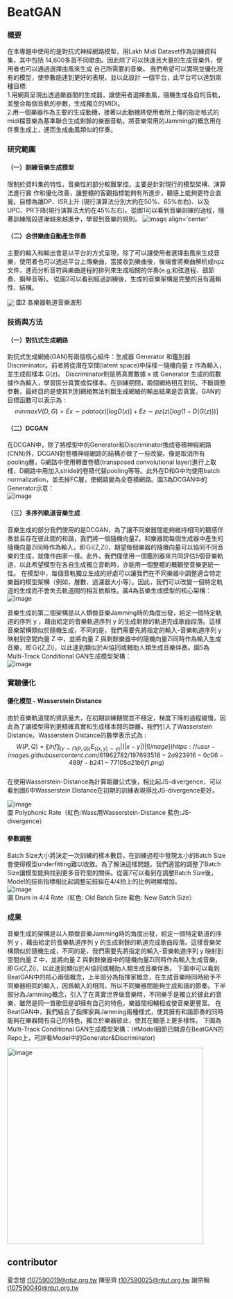 # BeatGAN

### 概要
在本專題中使用的是對抗式神經網路模型，用Lakh Midi Dataset作為訓練資料集，其中包括 14,600多首不同歌曲。因此除了可以快速且大量的生成音樂外，使用者也可以通過選擇曲風來生成 自己所需要的音樂。 我們希望可以實現並優化現有的模型，使參數能達到更好的表現，並以此設計 一個平台，此平台可以達到兩種目標:   
1.用網頁呈現出透過樂器間的生成器，讓使用者選擇曲風，隨機生成各自的音軌，並整合每個音軌的參數，生成獨立的MIDI。  
2.用一個樂器作為主要的生成動機，接著以此動機將使用者所上傳的指定格式的midi檔音樂為基準聯合生成剩餘的樂器音軌，將音樂常用的Jamming的概念用在伴奏生成上，進而生成曲風類似的伴奏。

### 研究範圍
#### （一）訓練音樂生成模型

限制於資料集的特性，音樂性的部分較難掌控。主要是針對現行的模型架構、演算法進行實
作和優化改善，讓整體的客觀指標能夠有所進步，聽感上能夠更符合直覺。目標為讓DP、ISR上升 (現行演算法分別大約在50%、65%左右)、以及UPC、PR下降(現行演算法大約在45%左右)。從圖1可以看到音樂訓練的過程，隨著訓練階段逐漸越來越進步，學習到音樂的規則。
![image align='center'](https://user-images.githubusercontent.com/61962782/197689841-0c7fedaa-f548-468c-a14f-be34cd7e473e.png)

#### （二）合併樂曲自動產生伴奏
主要的輸入和輸出會是以平台的方式呈現，除了可以讓使用者選擇曲風來生成音樂，使用者也可以透過平台上傳樂曲，當接收到樂曲後，後端會將樂曲解析成npz文件，進而分析音符與樂曲進程的排列來生成相關的伴奏(e.g,和弦進程、鼓節奏、鋼琴音等)。
從圖2可以看到經過訓練後，生成的音樂架構是完整的且有邏輯性、結構。

<img src='https://user-images.githubusercontent.com/61962782/197690015-5fda1390-1974-41aa-8e6c-46b480b529f4.png' align='center' />  
            圖2 各樂器軌道音樂波形
            
### 技術與方法
#### （一）對抗式生成網路
對抗式生成網絡(GAN)有兩個核心組件：生成器 Generator 和鑑別器 Discriminator。前者將從潛在空間(latent space)中採樣一隨機向量 z 作為輸入，並生成假樣本 G(z)。 Discriminator則是將真實數據 x 或 Generator 生成的假數據作為輸入，學習區分真實或假樣本。在訓練期間，兩個網絡相互對抗、不斷調整參數，最終目的是使其判別網絡無法判斷生成網絡的輸出結果是否真實。GAN的目標函數可以表示為 :   
$$minmaxV(D,G) = Ex∼pdata(x)[logD(x)]+Ez∼pz(z)[log(1−D(G(z)))]$$

#### （二）DCGAN
在DCGAN中，除了將模型中的Generator和Discriminator換成卷積神經網路(CNN)外，DCGAN對卷積神經網路的結構亦做了一些改變。像是取消所有pooling層，G網路中使用轉置卷積(transposed convolutional layer)進行上取樣，D網路中用加入stride的卷積代替pooling等等。此外在D和G中均使用batch normalization，並去掉FC層，使網路變為全卷積網路。圖3為DCGAN中的Generator示意：  
![image](https://user-images.githubusercontent.com/61962782/197691626-ee58b3b2-c4d9-4f13-a8b6-50158569329d.png)

#### （三）多序列軌道音樂生成
音樂生成的部分我們使用的是DCGAN，為了讓不同樂器間能夠維持相同的聽感伴奏並且存在彼此間的和諧，我們將一個隨機向量Z，和樂器間每個生成器中產生的隨機向量Zi同時作為輸入，即Ｇi(Z,Zi)，期望每個樂器的隨機向量可以協同不同音樂的生成，就像作曲家一樣。此外，我們僅使用一個鑑別器來共同評估5個音樂軌道，以此希望模型在各自生成獨立音軌時，亦能用一個整體的概觀使音樂更統一性。
在模型中，每個音軌獨立生成的好處可以讓我們在不同樂器中調整適合特定樂器的模型架構（例如，層數、過濾器大小等）。因此，我們可以改變一個特定軌道的生成而不會失去軌道間的相互依賴性。圖4為音樂生成模型的核心架構：  
![image](https://user-images.githubusercontent.com/61962782/197691838-901d2f64-9c0c-422a-b184-2a15bb703de5.png)

音樂生成的第二個架構是以人類做音樂Jamming時的角度出發，給定一個特定軌道的序列 y ，藉由給定的音樂軌道序列 y 的生成剩餘的軌道完成歌曲段落。這樣音樂架構類似於隨機生成，不同的是，我們需要先將指定的輸入-音樂軌道序列 y 映射到空間向量 Z 中，並將向量 Z 與剩餘樂器中的隨機向量Zi同時作為輸入生成音樂，即Ｇi(Z,Zi)，以此達到類似於AI協同或輔助人類生成音樂伴奏。圖5為 Multi-Track Conditional GAN生成模型架構：  
![image](https://user-images.githubusercontent.com/61962782/197692005-09bc8a0e-a313-4a5b-941d-62fc9fd5ebb9.png)

### 實驗優化
#### 優化模型 - Wasserstein Distance
由於音樂軌道間的資訊量大，在初期訓練期間並不穩定，梯度下降的過程緩慢。因此為了讓模型得到更精確真實和生成樣本間的距離，我們引入了Wasserstein Distance。Wasserstein Distance的數學表示式為 :
$$W( P,Q )=〖inf〗_(γ∼Π( P,Q ))  E_(( x ,y ) ∼ γ) |(| x-y |)|![image](https://user-images.githubusercontent.com/61962782/197693518-2a923916-0c06-489f-b241-77105a21b6f1.png)
$$  
在使用Wasserstein-Distance為計算距離公式後，相比起JS-divergence，可以看到圖6中Wasserstein Distance在初期的訓練表現得比JS-divergence更好。  

![image](https://user-images.githubusercontent.com/61962782/197692196-9669fa93-275f-4d0e-b081-7d08b19c0e61.png)  
圖 Polyphonic Rate（紅色:Wass用Wasserstein-Distance 藍色:JS-divergence）

#### 參數調整
Batch Size大小將決定一次訓練的樣本數目，在訓練過程中發現太小的Batch Size會使得模型underfitting難以收斂。為了解決這樣問題，我們適當的調整了Batch Size讓模型能夠找到更多音符間的關係。從圖7可以看到在調整Batch Size後，Model的技術指標相比起調整前鼓組在4/4拍上的比例明顯增加。  
![image](https://user-images.githubusercontent.com/61962782/197692347-f45b4bcb-96ca-4c54-9d17-98bf92119e63.png)  
圖 Drum in 4/4 Rate（紅色: Old Batch Size 藍色: New Batch Size）




### 成果
音樂生成的架構是以人類做音樂Jamming時的角度出發，給定一個特定軌道的序列 y ，藉由給定的音樂軌道序列 y 的生成剩餘的軌道完成歌曲段落。這樣音樂架構類似於隨機生成，不同的是，我們需要先將指定的輸入-音樂軌道序列 y 映射到空間向量 Z 中，並將向量 Z 與剩餘樂器中的隨機向量Zi同時作為輸入生成音樂，即Ｇi(Z,Zi)，以此達到類似於AI協同或輔助人類生成音樂伴奏。
下圖中可以看到BeatGAN中的核心兩個概念，上半部分為指揮家概念，在生成音樂時同時給予不同樂器相同的輸入，因爲輸入的相同，所以不同樂器間能夠生成和諧的節奏。下半部分為Jamming概念，引入了在真實世界做音樂時，不同樂手是獨立於彼此的音樂，雖然是同一首歌但是卻擁有自己的特色，樂器間相輔相成使音樂更豐富。
在BeatGAN中，我們結合了指揮家與Jamming兩種樣式，使其擁有和諧節奏的同時能夠在樂器間有自己的特色，獨立於樂器彼此，使其在聽感上更多樣性。
下圖為 Multi-Track Conditional GAN生成模型架構：(#Model細節已開源在BeatGAN的Repo上，可詳看Model中的Generator&Discriminator)


<img width="452" alt="image" src="https://user-images.githubusercontent.com/61962782/197690196-565f7ae5-1003-4bfc-99cf-a6a2b27cc126.png">


### 

## contributor
夏念愷 t107590019@ntut.org.tw
陳思齊 t107590025@ntut.org.tw
謝宗翰 t107590040@ntut.org.tw
